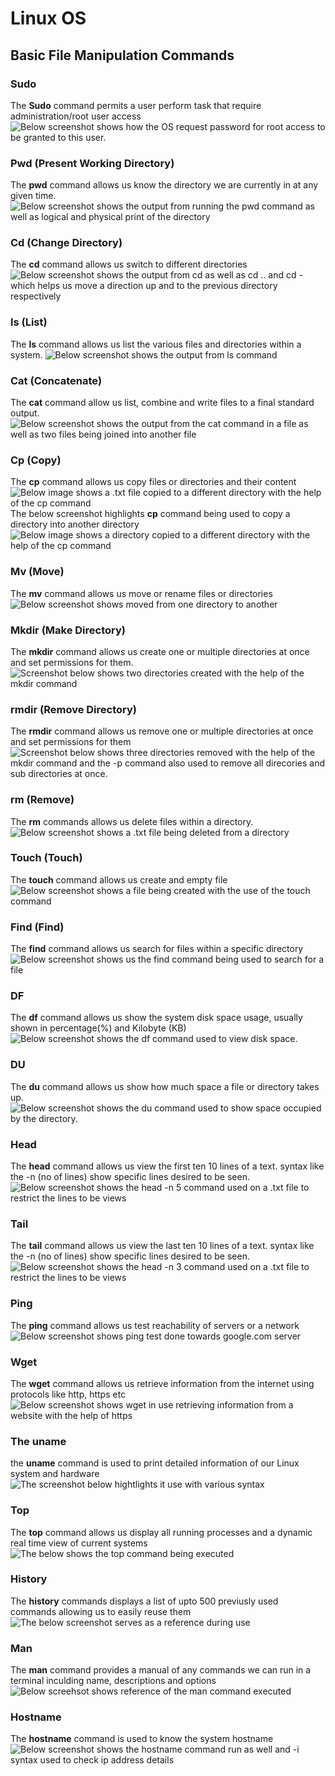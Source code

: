 # Linux OS
## Basic File Manipulation Commands
### Sudo
The **Sudo** command permits a user perform task that require administration/root user access
![Below screenshot shows how the OS request password for root access to be granted to this user.](Images/Sudo.png)
### Pwd (**Present Working Directory**)
The **pwd** command allows us know the directory we are currently in at any given time.
![Below screenshot shows the output from running the pwd command as well as logical and physical print of the directory](Images/PWD.png)
### Cd (**Change Directory**)
The **cd** command allows us switch to different directories
![Below screenshot shows the output from cd as well as cd .. and cd - which helps us move a direction up and to the previous directory respectively](Images/Cd.png)
### ls (**List**)
The **ls** command allows us list the various files and directories within a system.
![Below screenshot shows the output from ls command](Images/Ls.png)
### Cat (**Concatenate**)
The **cat** command allow us list, combine and write files to a final standard output.
![Below screenshot shows the output from the cat command in a  file as well as two files being joined into another file](Images/Cat1.png)
### Cp (**Copy**)
The **cp** command allows us copy files or directories and their content
![Below image shows a .txt file copied to a different directory with the help of the cp command](Images/Cp_command.png)
The below screenshot highlights **cp** command being used to copy a directory into another directory
![Below image shows a directory copied to a different directory with the help of the cp command](Images/CP_move_Dir.png)
### Mv (**Move**)
The **mv** command allows us move or rename files or directories
![Below screenshot shows moved from one directory to another](Images/MV.png)
### Mkdir (**Make Directory**)
The **mkdir** command allows us create one or multiple directories at once and set permissions for them.
![Screenshot below shows two directories created with the help of the mkdir command](Images/mkdir.png)
### rmdir (**Remove Directory**)
The **rmdir** command allows us remove one or multiple directories at once and set permissions for them
![Screenshot below shows three directories removed with the help of the mkdir command and the -p command also used to remove all direcories and sub directories at once.](Images/rmdir.png)
### rm (**Remove**)
The **rm** commands allows us delete files within a directory.
![Below screenshot shows a .txt file being deleted from a directory](Images/Rm.png)
### Touch (**Touch**)
The **touch** command allows us create and empty file
![Below screenshot shows a file being created with the use of the touch command](Images/Touch.png)
### Find (**Find**)
The **find** command allows us search for files within a specific directory
![Below screenshot shows us the find command being used to search for a file](Images/Find.png)
### DF
The **df** command allows us show the system disk space usage, usually shown in percentage(%) and Kilobyte (KB)
![Below screenshot shows the df command used to view disk space.](Images/DF.png)
### DU
The **du** command allows us show how much space a file or directory takes up.
![Below screenshot shows the du command used to show space occupied by the directory.](Images/DU.png)
### Head
The **head** command allows us view the first ten 10 lines of a text. syntax like the -n (no of lines) show specific lines desired to be seen.
![Below screenshot shows the head -n 5 command used on a .txt file to restrict the lines to be views](Images/Find.png)
### Tail
The **tail** command allows us view the last ten 10 lines of a text. syntax like the -n (no of lines) show specific lines desired to be seen.
![Below screenshot shows the head -n 3 command used on a .txt file to restrict the lines to be views](Images/Tail.png)
### Ping
The **ping** command allows us test reachability of servers or a network
![Below screenshot shows ping test done towards google.com server](Images/ping.png)
### Wget
The **wget** command allows us retrieve information from the internet using protocols like http, https etc
![Below screenshot shows wget in use retrieving information from a website with the help of https](Images/wget.png)
### The uname
the **uname** command is used to print detailed information of our Linux system and hardware
![The screenshot below hightlights it use with various syntax](Images/uname.png)
### Top
The **top** command allows us display all running processes and a dynamic real time view of current systems
![The below shows the top command being executed](Images/top.png)
### History
The **history** commands displays a list of upto 500 previusly used commands allowing us to easily reuse them
![The below screenshot serves as a reference during use](Images/history.png)
### Man
The **man** command provides a manual of any commands we can run in a terminal inculding name, descriptions and options
![Below screehsot shows reference of the man command executed](Images/man.png)
### Hostname
The **hostname** command is used to know the system hostname
![Below screenshot shows the hostname command run as well and -i syntax used to check ip address details](Images/hostname.png)
